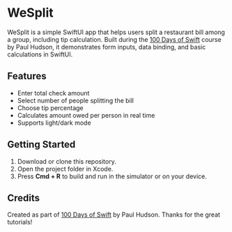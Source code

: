 # WeSplit

WeSplit is a simple SwiftUI app that helps users split a restaurant bill among a group, including tip calculation. Built during the [100 Days of Swift](https://www.hackingwithswift.com/100) course by Paul Hudson, it demonstrates form inputs, data binding, and basic calculations in SwiftUI.

## Features
- Enter total check amount
- Select number of people splitting the bill
- Choose tip percentage
- Calculates amount owed per person in real time
- Supports light/dark mode

## Getting Started

1. Download or clone this repository.
2. Open the project folder in Xcode.
3. Press **Cmd + R** to build and run in the simulator or on your device.

## Credits

Created as part of [100 Days of Swift](https://www.hackingwithswift.com/100) by Paul Hudson. Thanks for the great tutorials!
